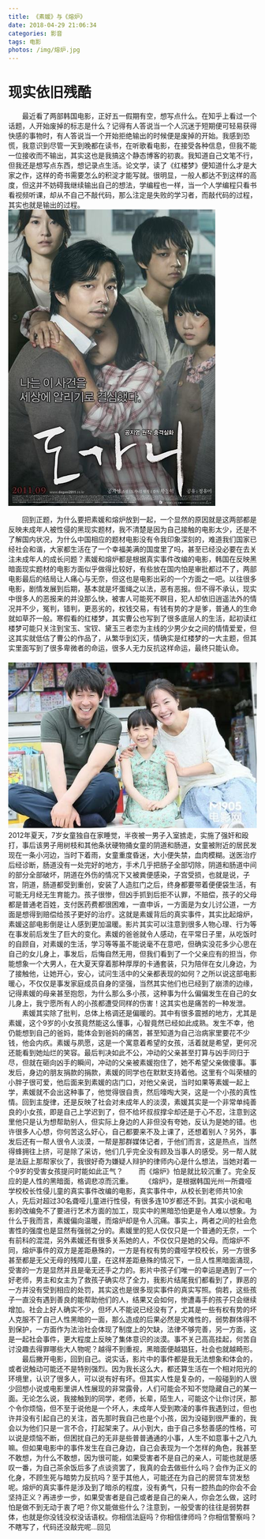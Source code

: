 ```yaml
---
title: 《素媛》与《熔炉》
date: 2018-04-29 21:06:34
categories: 影音
tags: 电影
photos: /img/熔炉.jpg
---
```

# 现实依旧残酷
　　最近看了两部韩国电影，正好五一假期有空，想写点什么。在知乎上看过一个话题，人开始废掉的标志是什么？记得有人答说当一个人沉迷于短期便可轻易获得快感的事物时，有人答说当一个开始拒绝输出的时候便是废掉的开始。我感到恐慌，我意识到尽管一天到晚都在读书，在听歌看电影，在接受各种信息，但我不能一位接收而不输出，其实这也是我搞这个静态博客的初衷。我知道自己文笔不行，但我还是想写点东西，想记录点生活。论文学，读了《红楼梦》便知道什么才是大家之作，这样的奇书需要怎么的积淀才能写就。很明显，一般人都达不到这样的高度，但这并不妨碍我继续输出自己的想法，学编程也一样，当一个人学编程只看书看视频听课，却从不自己不敲代码，那么注定是失败的学习者，而敲代码的过程，其实也就是输出的过程。
　　![Alt text](/img/熔炉.jpg)

　　回到正题，为什么要把素媛和熔炉放到一起，一个显然的原因就是这两部都是反映未成年人被性侵的黑现实题材，我不清楚是因为自己接触的电影太少，还是不了解国内状况，为什么中国相应的题材电影没有令我印象深刻的，难道我们国家已经社会和谐，大家都生活在了一个幸福美满的国度里了吗，甚至已经没必要在去关注未成年人的成长问题？素媛和熔炉都是根据真实事件改编的电影，韩国在反映黑暗面现实题材的电影方面似乎做得比较好，有些放在国内怕是审批都过不了，两部电影最后的结局让人痛心与无奈，但这也是电影出彩的一个方面之一吧。以往很多电影，剧情发展到后期，基本就是坏蛋绳之以法，恶有恶报。但不得不承认，现实中很多人的恶报来的并没那么快，被害人可能死不瞑目，犯人却依旧逍遥法外的情况并不少，冤判，错判，更恶劣的，权钱交易，有钱有势的才是爹，普通人的生命就如草芥一般。寒假看的红楼梦，其实曹公也写到了很多底层人的生活，起初读红楼梦可能只关注到宝玉、宝钗、黛玉三者恋为主线的少男少女之间的情情爱爱，但这其实就低估了曹公的作品了，从繁华到幻灭，情确实是红楼梦的一大主题，但其实里面写到了很多卑微者的命运，很多人无力反抗这样命运，最终只能认命。
　　![Alt text](/img/素媛.jpg)
　　2012年夏天，7岁女童独自在家睡觉，半夜被一男子入室掳走，实施了强奸和殴打，事后该男子用树枝和其他条状硬物捅女童的阴道和肠道，女童被附近的居民发现在一条小河边，当时下着雨，女童重度昏迷，大小便失禁，血肉模糊。送医治疗后经诊断，肠道没有一处完好的地方，手术几乎把肠子全部切除，阴道和肠道中间的部分全部破坏，阴道在外伤的情况下又被粪便感染，子宫受损，也就是说，子宫，阴道，肠道都受到重创，安装了人造肛门之后，终身都要带着便便袋生活，有可能无月经无生育能力。孩子很惨，但凶手抓到后拒不认罪，不赔偿，孩子的父母都是普通老百姓，支付医药费都很困难，一直申诉，一方面是为女儿讨公道，一方面是想得到赔偿给孩子更好的治疗。这就是素媛背后的真实事件，其实比起熔炉，素媛这部电影倒是让人感到更加温暖。影片其实可以注意到很多人物心理、行为等在事发前后发生了巨大的变化。素媛的爸爸就令人感动，在平常日子里，从吃饭时的自顾自，对素媛的生活，学习等等虽不能说毫不在意吧，但确实没花多少心思在自己的女儿身上，事发后，后悔自然无用，但我们看到了一个父亲应有的担当，你能想象一个大男人，在大夏天穿着那种厚厚的卡通套装，只为陪伴在女儿身边，为了接触他，让她开心，安心，试问生活中的父亲都表现的如何？之所以说这部电影暖心，不仅仅是事发家庭成员自身的坚强，当然其实他们也已经到了崩溃的边缘，记得素媛的母亲甚至抱怨，为什么那么多小孩，这种事为什么偏偏发生在自己的女儿身上，我宁愿所有人的小孩都遭受同样的伤害！这其实也是痛苦的一种发泄。
　　素媛其实除了批判，总体上格调还是偏暖的。其中有很多震撼的地方，尤其是素媛，这个9岁的小女孩竟然能这么懂事，心智竟然已经如此成熟。发生不幸，他仍能想到自己的爸妈，能体会到爸妈的痛苦，甚至知道为自己治病家里要花不少钱，他会内疚。素媛与夙愿，这是一个寓意着希望的女孩，活着就是希望，更何况还能看到她灿烂的笑容。最后判决如此不公，冲动的父亲甚至打算与凶手同归于尽，但就在砸向凶手的瞬间，冲动的父亲被素媛抱住了，她不希望父亲做傻事。事发后，身边的朋友捐款的捐款，素媛的同学也在默默支持着他。这里有个叫荣植的小胖子很可爱，他后面来到素媛的店门口，对他父亲说，当时如果等素媛一起上学，素媛就不会出这种事了，他觉得很自责，然后嚎啕大哭，这是一个小孩的真性情。回到主旋律，还是反映了社会对未成年人的淡漠，素媛其实是一个非常单纯善良的小女孩，即是自己上学迟到了，但不给坏叔叔撑伞却还是于心不忍，注意到这里他只是认为想帮助别人，但实际上身边的人非但没有夸她，反认为是她的错。也许很多人心想，你何苦这么好心，自己都要来不及上课了，还想着别人？另外，事发后还有一帮人很令人淡漠，一帮是那群媒体记者，于他们而言，这是热点，当然得蜂拥往上挤，可是除了采访，他们几乎完全没有顾及当事人的感受。另一帮人就是法庭上那帮家伙了，我很好奇为嫌疑人辩护的律师内心是什么想法，当她对着一个9岁的受害女孩提问时能如此正气？
　　而《熔炉》怕是就比较沉重了。完全反应的是人性的黑暗面，格调悲凉而沉重。
　　《熔炉》，是根据韩国光州一所聋哑学校校长性侵儿童的真实事件改编的电影，真实事件中，从校长到老师共10余人，先后对超过30名聋哑儿童进行性侵，有很多连10岁都还不到。其实小说和电影的改编免不了要进行艺术方面的加工，现实中的黑暗恐怕更是令人难以想象。为什么于我而言，素媛偏向温暖，而熔炉却是令人沉痛。事实上，两者之间的社会危害性的强度也是显然有强弱之分的。素媛里的犯人仅仅只是一个普通的无奈，一个有前科的混混，另外素媛还有很多关系她的人，不仅仅只是她的父母。而熔炉不同，熔炉事件的双方是差距悬殊的，一方是有权有势的聋哑学校校长，另一方很多甚至都是无父无母的残障儿童，在这样差距悬殊的情况下，一旦人性黑暗面涌现，受害的一方是显然并且是毫无还手之力的。影片中孩子们唯一的幸运是遇到了一个好老师，男主和女主为了救孩子确实尽了全力，我影片结尾我们都看到了，罪恶的一方并没有受到相应的处罚，其实这也是很多现实事件的真实写照。倘若，这些孩子一直没有遇到善良的能帮助他们的人，结果又会如何，惨遭毒手的孩子只会继续增加。社会上好人确实不少，但坏人不能说已经没有了，尤其是一些有权有势的坏人克服不了自己人性黑暗的一面，那么造成的后果必然是灾难性的，弱势群体得不到保护，一方面作为法治社会体现了制度上的欠缺，法律不够完善，另一方面，这是一起社会事件，更大程度上反映了集体意识的淡漠。事不关己高高挂起，何苦自讨没趣去得罪哪些大人物呢？越得不到重视，黑暗面便越猖狂，社会也就越畸形。
　　最后撇开电影，回到自己。说实话，影片中的事件都是我无法想象和体会的，或者说触动可能还不是特别强烈。因为我长这么大，都还算生活在一个相对阳光的环境里，认识了很多人，可以说有好有坏。但其实人性是复杂的，一般碰到的人很少回想小说或电影里讲人性展现的非常露骨，人们可能会不知不觉隐藏自己的某一面。无论怎么说，我接触到的同学，老师，长辈，陌生人，可能这个让你讨厌，那个令你烦恼，但不至于说他是一个坏人，未成年人受到欺凌的事件我遇到过，但也许并没有引起自己的关注，首先那时我自己也是个小孩，因为没碰到很严重的，我会以为他们只是一言不合，打起架来了。从小到大，由于自己多愁善感的性格，可以说是烦恼不断，但困扰自己的无非是些普普通通的小事，人生不如意事十之八九嘛。但如果电影中的事件发生在自己身边，自己会表现为一个怎样的角色，我甚至不敢想，为什么不敢想，因为很可能，如果受害者不是自己的亲人，可能也就是感叹一番，为自己茶余饭后多了点谈资罢了，我真的会去做些什么吗？会作为正义的化身，不顾生死与暗势力反抗吗？至于其他人，可能还在为自己的房贷车贷发愁呢。熔炉的真实事件是涉及到了暗杀的程度，没有勇气，只有一腔热血的你会不会坚持正义？再进步一步，如果受害者是自己或者是自己的亲人，你会怎么做，这时怕是做不到无动于衷了吧？你又能做些什么？注意到，一般受害的往往是弱势群体，也就是你没钱没权没话语权。你相信法庭吗？你相信律师吗？你相信警察吗？不瞎写了，代码还没敲完呢...回见
　　
